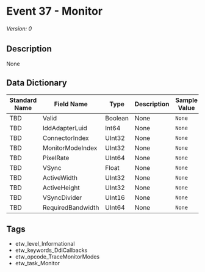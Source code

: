 # Event 37 - Monitor
###### Version: 0

## Description
None

## Data Dictionary
|Standard Name|Field Name|Type|Description|Sample Value|
|---|---|---|---|---|
|TBD|Valid|Boolean|None|`None`|
|TBD|IddAdapterLuid|Int64|None|`None`|
|TBD|ConnectorIndex|UInt32|None|`None`|
|TBD|MonitorModeIndex|UInt32|None|`None`|
|TBD|PixelRate|UInt64|None|`None`|
|TBD|VSync|Float|None|`None`|
|TBD|ActiveWidth|UInt32|None|`None`|
|TBD|ActiveHeight|UInt32|None|`None`|
|TBD|VSyncDivider|UInt16|None|`None`|
|TBD|RequiredBandwidth|UInt64|None|`None`|

## Tags
* etw_level_Informational
* etw_keywords_DdiCallbacks
* etw_opcode_TraceMonitorModes
* etw_task_Monitor